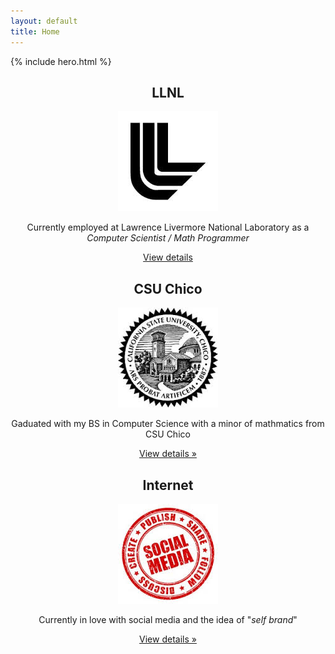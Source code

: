 ```yaml
---
layout: default
title: Home
---
```


<style type="text/css">
  div.hero-unit {
    position: relative;
    z-index: 1;
  }
  div.hero-unit div.hero-bg {
    position: absolute;
    z-index: -1;
    top: 0;
    bottom: 0;
    left: 0;
    right: 0;
    opacity: .15;
    background: url(media/images/cam.jpg) center center no-repeat;
    width: 100%;
    height: 100%;
  }
</style>

{% include hero.html %}
<div class="span12">
  <div class="row">
    <div class="span4">
      <center>
      <h2>LLNL</h2>
      <img src="media/images/llnl.jpg" class="thumbnail" />
      <p>Currently employed at Lawrence Livermore National Laboratory as a <i>Computer Scientist / Math Programmer</i></p>
      <p><a class="btn" href="llnl.html">View details</a></p>
      </center>
    </div>
    <div class="span4">
      <center>
      <h2>CSU Chico</h2>
      <img src="media/images/chico.jpg" class="thumbnail" />
      <p>Gaduated with my BS in Computer Science with a minor of mathmatics from CSU Chico </p>
      <p><a class="btn" href="chico.html">View details &raquo;</a></p>
      </center>
    </div>
    <div class="span4">
      <center>
      <h2>Internet</h2>
      <img src="media/images/social.jpg" class="thumbnail" />
      <p>Currently in love with social media and the idea of "<i>self brand</i>"</p>
      <p><a class="btn" href="social.html">View details &raquo;</a></p>
      </center>
    </div>
  </div>
</div>

